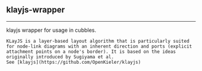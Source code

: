 ## klayjs-wrapper

<hr/>
klayjs wrapper for usage in cubbles.
   
    KLayJS is a layer-based layout algorithm that is particularly suited for node-link diagrams with an inherent direction and ports (explicit attachment points on a node's border). It is based on the ideas originally introduced by Sugiyama et al. 
    See [klayjs](https://github.com/OpenKieler/klayjs)
